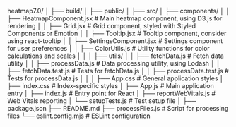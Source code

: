 heatmap7.0/
│
├── build/
│
├── public/
│
├── src/
│   ├── components/
│   │   ├── HeatmapComponent.jsx       # Main heatmap component, using D3.js for rendering
│   │   ├── Grid.jsx                    # Grid component, styled with Styled Components or Emotion
│   │   ├── Tooltip.jsx                 # Tooltip component, consider using react-tooltip
│   │   ├── SettingsComponent.jsx       # Settings component for user preferences
│   │   ├── ColorUtils.js               # Utility functions for color calculations and scales
│   │
│   ├── utils/
│   │   ├── fetchData.js                # Fetch data utility
│   │   ├── processData.js              # Data processing utility, using Lodash
│   │   ├── fetchData.test.js           # Tests for fetchData.js
│   │   ├── processData.test.js         # Tests for processData.js
│   │
│   ├── App.css                         # General application styles
│   ├── index.css                       # Index-specific styles
│   ├── App.js                          # Main application entry
│   ├── index.js                        # Entry point for React
│   ├── reportWebVitals.js              # Web Vitals reporting
│   └── setupTests.js                   # Test setup file
│
├── package.json
├── README.md
├── processFiles.js                    # Script for processing files
└── eslint.config.mjs                  # ESLint configuration
